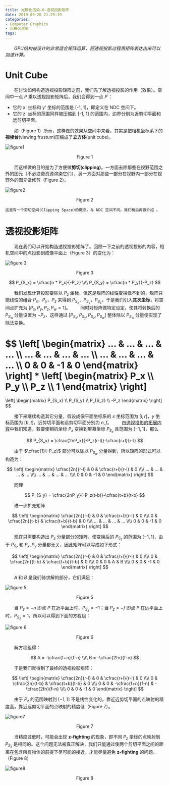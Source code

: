 ```yaml
---
title: 光栅化渲染-6-透视投影矩阵
date: 2019-09-20 21:29:19
categories:
- Computer Graphics
- 光栅化渲染
tags:
---
```


　　*GPU结构被设计的非常适合矩阵运算，把透视投影过程用矩阵表达出来可以加速计算。*

# Unit Cube
　　在讨论如何构造透视投影矩阵之前，我们先了解透视投影的作用（效果）。空间中一点 $P$ 乘以透视投影矩阵后，我们会得到一点 $P^\prime$：

- 它的 x' 坐标和 y' 坐标的范围是 [-1, 1]，即定义在 NDC 空间下。
- 它的 z' 坐标的范围同样被压缩到 [-1, 1] 的范围内，边界分别为近剪切平面和远剪切平面。

　　如（Figure 1）所示，这样做的效果从空间中来看，其实是把相机坐标系下的**视棱台**(viewing frustum)压缩成了**立方体**(unit cube)。

![figure1](/figure1.png)
<center>Figure 1</center>

　　而这样做的目的是为了方便做**剪切(clipping)**。一方面去除那些在视野范围之外的图元（不必浪费资源渲染它们），另一方面对那些一部分在视野内一部分在视野外的图元做修剪（Figure 2）。

![figure2](/figure2.png)
<center>Figure 2</center>

``这里有一个剪切空间(Clipping Space)的概念，与 NDC 空间不同。我们稍后再做介绍 。``

# 透视投影矩阵
　　现在我们可以开始构造透视投影矩阵了。回顾一下之前的透视投影的内容，相机空间中的点投影到成像平面上（Figure 3）的变化为：

![figure 3](/figure3.png)
<center>Figure 3</center>

$$
P_{S_x} = \cfrac{n * P_x}{-P_z} \\\\
P_{S_y} = \cfrac{n * P_y}{-P_z}
$$

　　我们发现计算投影要除以 $P_z$ 坐标，但这是矩阵的线性变换做不到的，矩阵只能线性的组合 $P_x$，$P_y$，$P_z$ 来得到 $P_{S_x}$，$P_{S_y}$，$P_{S_z}$，于是我们引入**其次坐标**，将空间点扩充为 $[P_x, P_y, P_z, P_w = 1]$。
　　同时对矩阵做特定设定，使其将转换后的 $P_{S_w}$ 分量设置为 $-P_z$，这样通过 $[P_{S_x}, P_{S_y}, P_{S_z}, P_{S_w}]$ 整体除以 $P_{S_w}$ 分量便实现了除法变换。

$$
\left[
    \begin{matrix}
        ... & ... & ... & ... \\\\
        ... & ... & ... & ... \\\\
        ... & ... & ... & ... \\\\
        0 & 0 & -1 & 0
    \end{matrix}
\right]
\*
\left[
    \begin{matrix}
        P_x \\\\
        P_y \\\\
        P_z \\\\
        1
    \end{matrix}
\right]
= 
\left[
    \begin{matrix}
        P_{S_x} \\\\
        P_{S_y} \\\\
        P_{S_z} \\\\
        -P_z
    \end{matrix}
\right]
$$

　　接下来继续构造其它分量，假设成像平面坐标系的 $x$ 坐标范围为 $[l, r]$，$y$ 坐标范围为 $[b, t]$，近剪切平面和远剪切平面分别为 $n, f$。
　　由[透视投影的拓展内容](https://ain-crad.github.io/2019/08/11/%E5%85%89%E6%A0%85%E5%8C%96%E6%B8%B2%E6%9F%93-2-%E9%80%8F%E8%A7%86%E6%8A%95%E5%BD%B1/#more)中我们知道，若要使相机坐标 $P_x$ 变换到屏幕坐标 $P_{S_x}$ 且范围为 $[-1, 1]$，那么

$$
P_{S_x} = \cfrac{2nP_x}{-P_z(r-l)}-\cfrac{r+l}{r-l}
$$

　　由于 $\cfrac{1}{-P_z}$ 部分可以除以 $P_{S_w}$ 分量得到，所以矩阵的形式可以构造为：

$$
\left[
    \begin{matrix}
        \cfrac{2n}{r-l} & 0 & \cfrac{r+l}{r-l} & 0 \\\\
        ... & ... & ... & ... \\\\
        ... & ... & ... & ... \\\\
        0 & 0 & -1 & 0
    \end{matrix}
\right]
$$

　　同理

$$
P_{S_y} = \cfrac{2nP_y}{-P_z(t-b)}-\cfrac{t+b}{t-b}
$$

　　进一步扩充矩阵

$$
\left[
    \begin{matrix}
        \cfrac{2n}{r-l} & 0 & \cfrac{r+l}{r-l} & 0 \\\\
        0 & \cfrac{2n}{t-b} & \cfrac{t+b}{t-b} & 0 \\\\
        ... & ... & ... & ... \\\\
        0 & 0 & -1 & 0
    \end{matrix}
\right]
$$

　　现在只需要构造出 $P_z$ 分量部分的矩阵，使变换后的 $P_{S_z}$ 的范围为 $[-1, 1]$，由于 $P_{S_z}$ 和 $P_x, P_y$ 分量都无关，因此矩阵可以写成如下形式：

$$
\left[
    \begin{matrix}
        \cfrac{2n}{r-l} & 0 & \cfrac{r+l}{r-l} & 0 \\\\
        0 & \cfrac{2n}{t-b} & \cfrac{t+b}{t-b} & 0 \\\\
        0 & 0 & A & B \\\\
        0 & 0 & -1 & 0
    \end{matrix}
\right]
$$

　　$A$ 和 $B$ 是我们待求解的部分，它们满足：

![figure 5](/figure5.png)
<center>Figure 5</center>

　　当 $P_z = -n$ 即点 $P$ 在近平面上时，$P_{S_z} = -1$；当 $P_z = -f$ 即点 $P$ 在远平面上时，$P_{S_z} = 1$。所以可以得到下面的方程组：

![figure 6](/figure6.png)
<center>Figure 6</center>

　　解方程组得：

$$
A = -\cfrac{f+n}{f-n} \\\\
B = -\cfrac{2fn}{f-n}
$$

　　于是我们就得到了最终的透视投影矩阵：

$$
\left[
    \begin{matrix}
        \cfrac{2n}{r-l} & 0 & \cfrac{r+l}{r-l} & 0 \\\\
        0 & \cfrac{2n}{t-b} & \cfrac{t+b}{t-b} & 0 \\\\
        0 & 0 & -\cfrac{f+n}{f-n} & -\cfrac{2fn}{f-n} \\\\
        0 & 0 & -1 & 0
    \end{matrix}
\right]
$$

　　由于 $P_z$ 的范围映射到 $[-1, 1]$ 不是线性变化的，靠近近剪切平面的点映射的精度高，靠近远剪切平面的点映射的精度低（Figure 7）。

![figure7](/figure7.png)
<center>Figure 7</center>

　　当精度过低时，可能会出现 **z-fighting** 的现象，即不同 $P_z$ 坐标的点映射到 $P_{S_z}$ 是相同的。这个问题无法被真正解决，我们只能通过使两个剪切平面之间的距离在包含所有物体的前提下尽可能的接近，才能尽量避免 **z-fighting** 的问题。（Figure 8）

![figure8](/figure8.png)
<center>Figure 8</center>

